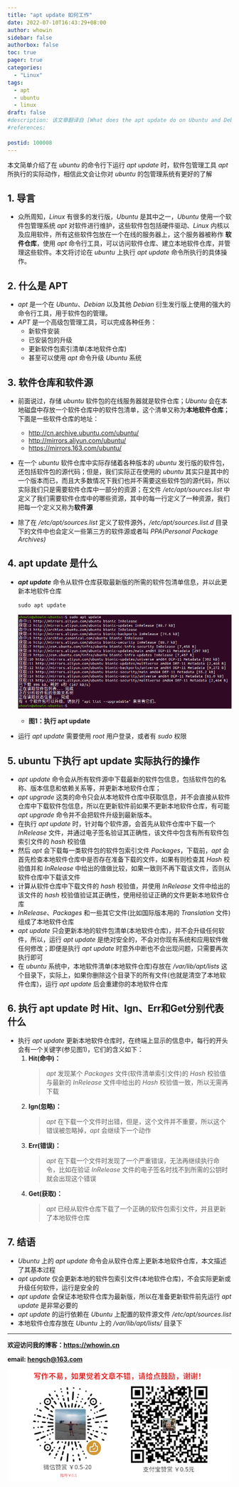 ```yaml
---
title: "apt update 如何工作"
date: 2022-07-10T16:43:29+08:00
author: whowin
sidebar: false
authorbox: false
toc: true
pager: true
categories:
  - "Linux"
tags: 
  - apt
  - ubuntu
  - linux
draft: false
#description: 该文章翻译自 [What does the apt update do on Ubuntu and Debian](https://linuxhint.com/apt-update-command/)
#references: 

postid: 100008
---
```


本文简单介绍了在 *ubuntu* 的命令行下运行 *apt update* 时，软件包管理工具 *apt* 所执行的实际动作，相信此文会让你对 *ubuntu* 的包管理系统有更好的了解
<!--more-->

## 1. 导言
  * 众所周知，*Linux* 有很多的发行版，*Ubuntu* 是其中之一，*Ubuntu* 使用一个软件包管理系统 *apt* 对软件进行维护，这些软件包包括硬件驱动、*Linux* 内核以及应用软件，所有这些软件包放在一个在线的服务器上，这个服务器被称作 **软件仓库**，使用 *apt* 命令行工具，可以访问软件仓库、建立本地软件仓库，并管理这些软件。本文将讨论在 *ubuntu* 上执行 *apt update* 命令所执行的具体操作。

## 2. 什么是 APT
  * *apt* 是一个在 *Ubuntu*、*Debian* 以及其他 *Debian* 衍生发行版上使用的强大的命令行工具，用于软件包的管理。
  * *APT* 是一个高级包管理工具，可以完成各种任务：
    - 新软件安装
    - 已安装包的升级
    - 更新软件包索引清单(本地软件仓库)
    - 甚至可以使用 *apt* 命令升级 *Ubuntu* 系统

## 3. 软件仓库和软件源
  * 前面说过，存储 *ubuntu* 软件包的在线服务器就是软件仓库；*Ubuntu* 会在本地磁盘中存放一个软件仓库中的软件包清单，这个清单又称为**本地软件仓库**；下面是一些软件仓库的地址：
    - http://cn.archive.ubuntu.com/ubuntu/ 
    - http://mirrors.aliyun.com/ubuntu/
    - https://mirrors.163.com/ubuntu/

  * 在一个 *ubuntu* 软件仓库中实际存储着各种版本的 *ubuntu* 发行版的软件包，还包括软件包的源代码；但是，我们实际正在使用的 *ubuntu* 其实只是其中的一个版本而已，而且大多数情况下我们也并不需要这些软件包的源代码，所以实际我们只是需要软件仓库中一部分的资源；在文件 */etc/apt/sources.list* 中定义了我们需要软件仓库中的哪些资源，其中的每一行定义了一种资源，我们把每一个定义又称为**软件源**
  * 除了在 */etc/apt/sources.list* 定义了软件源外，*/etc/apt/sources.list.d* 目录下的文件中也会定义一些第三方的软件源或者叫 *PPA(Personal Package Archives)*

## 4. apt update 是什么
  * ***apt update*** 命令从软件仓库获取最新版的所需的软件包清单信息，并以此更新本地软件仓库
    ```
    sudo apt update
    ```

    ![apt update][img01]
    - **图1：执行 apt update**

  * 运行 *apt update* 需要使用 *root* 用户登录，或者有 *sudo* 权限

## 5. ubuntu 下执行 apt update 实际执行的操作
  * *apt update* 命令会从所有软件源中下载最新的软件包信息，包括软件包的名称、版本信息和依赖关系等，并更新本地软件仓库；
  * *apt upgrade* 这类的命令只会从本地软件仓库中获取信息，并不会直接从软件仓库中下载软件包信息，所以在更新软件前如果不更新本地软件仓库，有可能 *apt upgrade* 命令并不会把软件升级到最新版本。
  * 在执行 *apt update* 时，针对每个软件源，会首先从软件仓库中下载一个 *InRelease* 文件，并通过电子签名验证其正确性，该文件中包含有所有软件包索引文件的 *hash* 校验值
  * 然后 *apt* 会下载每一类软件包的软件包索引文件 *Packages*，下载前，*apt* 会首先检查本地软件仓库中是否存在准备下载的文件，如果有则检查其 *Hash* 校验值并和 *InRelease* 中给出的值做比较，如果一致则不再下载该文件，否则从软件仓库中下载该文件
  * 计算从软件仓库中下载文件的 *hash* 校验值，并使用 *InRelease* 文件中给出的该文件的 *hash* 校验值验证其正确性，使用经验证正确的文件更新本地软件仓库
  * *InRelease*、*Packages* 和一些其它文件(比如国际版本用的 *Translation* 文件)组成了本地软件仓库
  * *apt update* 只会更新本地的软件包清单(本地软件仓库)，并不会升级任何软件，所以，运行 *apt update* 是绝对安全的，不会对你现有系统和应用软件做任何修改；即便是执行 *apt update* 时意外中断也不会出现问题，只需要再次执行即可
  * 在 *ubuntu* 系统中，本地软件清单(本地软件仓库)存放在 */var/lib/apt/lists* 这个目录下，实际上，如果你删除这个目录下的所有文件(也就是清空了本地软件仓库)，运行 *apt update* 后会重建你的本地软件仓库

## 6. 执行 apt update 时 Hit、Ign、Err和Get分别代表什么
  * 执行 *apt update* 更新本地软件仓库时，在终端上显示的信息中，每行的开头会有一个关键字(参见图1)，它们的含义如下：
    1. **Hit(命中)：**
        > *apt* 发现某个 *Packages* 文件(软件清单索引文件)的 *Hash* 校验值与最新的 *InRelease* 文件中给出的 *Hash* 校验值一致，所以无需再下载
    2. **Ign(忽略)：**
        > *apt* 在下载一个文件时出错，但是，这个文件并不重要，所以这个错误被忽略掉，*apt* 会继续下一个动作
    3. **Err(错误)：**
        > *apt* 在下载一个文件时发现了一个严重错误，无法再继续执行命令，比如在验证 *InRelease* 文件的电子签名时找不到所需的公钥时就会出现这个错误
    4. **Get(获取)：**
        > *apt* 已经从软件仓库下载了一个正确的软件包索引文件，并且更新了本地软件仓库

## 7. 结语
  * *Ubuntu* 上的 *apt update* 命令会从软件仓库上更新本地软件仓库，本文描述了其基本过程
  * *apt update* 仅会更新本地的软件包索引文件(本地软件仓库)，不会实际更新或升级任何软件，运行是安全的
  * *apt update* 会保证本地软件仓库为最新版，所以在准备更新软件前先运行 *apt update* 是非常必要的
  * *apt update* 的运行依赖在 *Ubuntu* 上配置的软件源文件 */etc/apt/sources.list*
  * 本地软件仓库存放在 *Ubuntu* 上的 */var/lib/apt/lists/* 目录下


-------------
**欢迎访问我的博客：https://whowin.cn**

**email: hengch@163.com**

![donation][img_sponsor_qrcode]

[img_sponsor_qrcode]:/images/qrcode/sponsor-qrcode.png


<!--实际使用-->
[img01]:/images/100008/apt-update-screen.png

